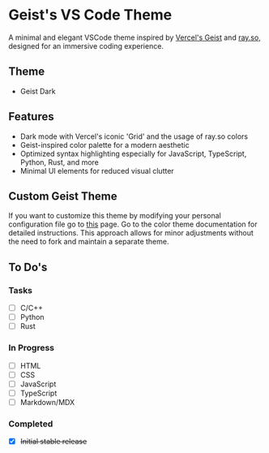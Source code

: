 # Geist's VS Code Theme

A minimal and elegant VSCode theme inspired by [Vercel's Geist](https://vercel.com/geist/colors) and [ray.so](https://www.ray.so/#padding=64&theme=vercel), designed for an immersive coding experience.

## Theme

- Geist Dark

## Features

- Dark mode with Vercel's iconic 'Grid' and the usage of ray.so colors
- Geist-inspired color palette for a modern aesthetic
- Optimized syntax highlighting especially for JavaScript, TypeScript, Python, Rust, and more
- Minimal UI elements for reduced visual clutter

## Custom Geist Theme

If you want to customize this theme by modifying your personal configuration file go to [this](https://code.visualstudio.com/api/extension-guides/color-theme) page. Go to the color theme documentation for detailed instructions. This approach allows for minor adjustments without the need to fork and maintain a separate theme.

## To Do's

### Tasks

- [ ] C/C++
- [ ] Python
- [ ] Rust

### In Progress

- [ ] HTML
- [ ] CSS
- [ ] JavaScript
- [ ] TypeScript
- [ ] Markdown/MDX

### Completed

- [x] ~~Initial stable release~~